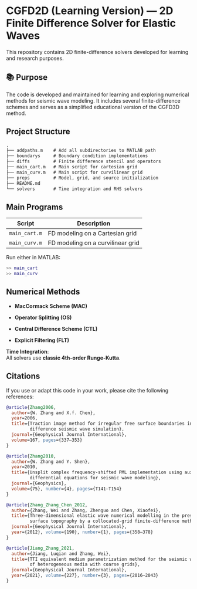 # CGFD2D (Learning Version) — 2D Finite Difference Solver for Elastic Waves

This repository contains 2D finite-difference solvers developed for learning and research purposes. 

## 📚 Purpose

The code is developed and maintained for learning and exploring numerical methods for seismic wave modeling. It includes several finite-difference schemes and serves as a simplified educational version of the CGFD3D method.


## Project Structure
```markdown
.
├── addpaths.m    # Add all subdirectories to MATLAB path
├── boundarys     # Boundary condition implementations
├── diffs         # Finite difference stencil and operators
├── main_cart.m   # Main script for cartesian grid
├── main_curv.m   # Main script for curvilinear grid
├── preps         # Model, grid, and source initialization
├── README.md  
└── solvers       # Time integration and RHS solvers
```

##  Main Programs

| Script         | Description                        |
|----------------|------------------------------------|
| `main_cart.m`  | FD modeling on a Cartesian grid     |
| `main_curv.m`  | FD modeling on a curvilinear grid   |

Run either in MATLAB:

```matlab
>> main_cart
>> main_curv
```

##  Numerical Methods

- **MacCormack Scheme (MAC)**  

- **Operator Splitting (OS)**  

- **Central Difference Scheme (CTL)**  

- **Explicit Filtering (FLT)**  

**Time Integration**:  
All solvers use **classic 4th-order Runge-Kutta**. 


##  Citations

If you use or adapt this code in your work, please cite the following references:
```bibtex
@article{Zhang2006,
  author={W. Zhang and X.f. Chen},
  year=2006,
  title={Traction image method for irregular free surface boundaries in finite
         difference seismic wave simulation},
  journal={Geophysical Journal International},
  volume=167, pages={337–353}
}

@article{Zhang2010,
  author={W. Zhang and Y. Shen},
  year=2010,
  title={Unsplit complex frequency-shifted PML implementation using auxiliary
         differential equations for seismic wave modeling},
  journal={Geophysics},
  volume={75}, number={4}, pages={T141–T154}
}

@article{Zhang_Zhang_Chen_2012,
  author={Zhang, Wei and Zhang, Zhenguo and Chen, Xiaofei},
  title={Three-dimensional elastic wave numerical modelling in the presence of
         surface topography by a collocated-grid finite-difference method on curvilinear grids},
  journal={Geophysical Journal International},
  year={2012}, volume={190}, number={1}, pages={358–378}
}

@article{Jiang_Zhang_2021,
  author={Jiang, Luqian and Zhang, Wei},
  title={TTI equivalent medium parametrization method for the seismic waveform modelling
         of heterogeneous media with coarse grids},
  journal={Geophysical Journal International},
  year={2021}, volume={227}, number={3}, pages={2016–2043}
}
```

